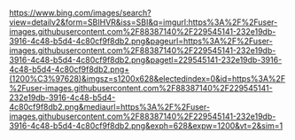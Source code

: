 https://www.bing.com/images/search?view=detailv2&form=SBIHVR&iss=SBI&q=imgurl:https%3A%2F%2Fuser-images.githubusercontent.com%2F88387140%2F229545141-232e19db-3916-4c48-b5d4-4c80cf9f8db2.png&pageurl=https%3A%2F%2Fuser-images.githubusercontent.com%2F88387140%2F229545141-232e19db-3916-4c48-b5d4-4c80cf9f8db2.png&pagetl=229545141-232e19db-3916-4c48-b5d4-4c80cf9f8db2.png+(1200%C3%97628)&imgsz=s1200x628&electedindex=0&id=https%3A%2F%2Fuser-images.githubusercontent.com%2F88387140%2F229545141-232e19db-3916-4c48-b5d4-4c80cf9f8db2.png&mediaurl=https%3A%2F%2Fuser-images.githubusercontent.com%2F88387140%2F229545141-232e19db-3916-4c48-b5d4-4c80cf9f8db2.png&exph=628&expw=1200&vt=2&sim=1